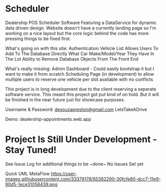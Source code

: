 # Scheduler
Dealership POS Scheduler Software Featuring a DataService for dynamic data driven design. 
Website doesn't have a currently landing page so I'm working on a nice layout but the core logic behind the code has more pressing things to be fixed first. 

What's going on with this site:
Authentication
Vehicle List Allows Users To Add To The Database Directly What Car Make/Model/Year They Have In The Lot
Ability to Remove Database Objects From The Front End

What's really missing:
Admin Dashboard - Could easily bootstrap it but I want to make it from scratch
Scheduling Page (in development) to allow multiple users to reserve one vehicle per slot available with no conflicts

This project is in long development due to the client reserving a seperate software service. This meant this project got put kind of on hold. But it will be finished in the near future just for showcase purposes.

Username & Password:
desouzapreston@gmail.com
LetsTakeADrive

Demo: dealership-appointments.web.app

# Project Is Still Under Development - Stay Tuned!

See Issue Log for additional things to be ~done~
No Issues Set yet

Quick UML MetaFlow
https://user-images.githubusercontent.com/33379178/65382290-30fcfe80-dcc7-11e9-90d5-1ece31058439.png

